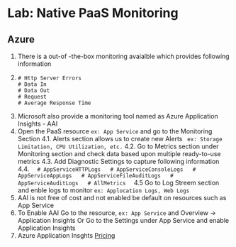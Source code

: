 # Lab: Native PaaS Monitoring

## Azure

1. There is a out-of -the-box monitoring avaialble which provides following information
2.  ```
    # Http Server Errors
    # Data In
    # Data Out
    # Request
    # Average Response Time
    ```
3. Microsoft also provide a monitoring tool named as Azure Application Insights - AAI
4. Open the PaaS resource ``` ex: App Service ``` and go to the Monitoring Section
4.1. Alerts section allows us to create new Alerts ``` ex: Storage Limitation, CPU Utilization, etc.``` 
4.2. Go to Metrics section under Monitoring section and check data based upon multiple ready-to-use metrics
4.3. Add Diagnostic Settings to capture following information 
4.4.    ```  
        # AppServiceHTTPLogs  
        # AppServiceConsoleLogs  
        # AppServiceAppLogs  
        # AppServiceFileAuditLogs  
        # AppServiceAuditLogs  
        # AllMetrics  
        ```
4.5 Go to Log Streem section and enble logs to monitor ``` ex: Applocation Logs, Web Logs ```
5. AAI is not free of cost and not enabled be default on resources such as App Service
6. To Enable AAI Go to the resource, ``` ex: App Service ``` and Overview -> Application Insights Or Go to the Settings under App Service and enable Application Insights
7. Azure Application Insghts [Pricing](https://azure.microsoft.com/en-us/pricing/details/monitor/)
